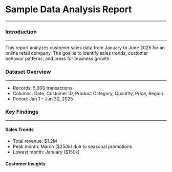 # Sample Data Analysis Report
---
### Introduction
---
This report analyzes customer sales data from January to June 2025 for an online retail company. 
The goal is to identify sales trends, customer behavior patterns, and areas for business growth.

### Dataset Overview
---
- Records: 5,000 transactions
- Columns: Date, Customer ID, Product Category, Quantity, Price, Region
- Period: Jan 1 – Jun 30, 2025

### Key Findings
---
#### Sales Trends
- Total revenue: $1.2M
- Peak month: March ($250k) due to seasonal promotions
- Lowest month: January ($150k)

#### Customer Insights
